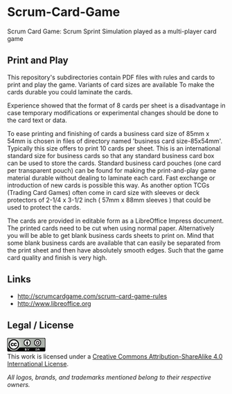 # Scrum-Card-Game

Scrum Card Game: Scrum Sprint Simulation played as a multi-player card game

## Print and Play

This repository's subdirectories contain PDF files with rules and
cards to print and play the game. Variants of card sizes are available
To make the cards durable you could laminate the cards.

Experience showed that the format of 8 cards per sheet is a
disadvantage in case temporary modifications or experimental
changes should be done to the card text or data.

To ease printing and finishing of cards a business card size of
85mm x 54mm is chosen in files of directory named
'business card size-85x54mm'. Typically this size offers to print
10 cards per sheet. This is an international standard size for
business cards so that any standard business card box can be used
to store the cards. Standard business card pouches (one card per
transparent pouch) can be found for making the print-and-play game
material durable without dealing to laminate each card. Fast
exchange or introduction of new cards is possible this way.
As another option TCGs (Trading Card Games) often come in card
size with sleeves or deck protectors of 2-1/4 x 3-1/2 inch
( 57mm x 88mm sleeves ) that could be used to protect the cards.

The cards are provided in editable form as a LibreOffice Impress
document. The printed cards need to be cut when using normal paper.
Alternatively you will be able to get blank business cards sheets to
print on. Mind that some blank business cards are available that
can easily be separated from the print sheet and then have absolutely
smooth edges. Such that the game card quality and finish is very
high.

## Links

* http://scrumcardgame.com/scrum-card-game-rules
* http://www.libreoffice.org

## Legal / License

<a rel='license' href='http://creativecommons.org/licenses/by-sa/4.0'><img alt='Creative Commons License' style='border-width:0' src='res/cc_by_sa-88x31.png' /></a><br />This work is licensed under a <a rel='license' href='http://creativecommons.org/licenses/by-sa/4.0'>Creative Commons Attribution-ShareAlike 4.0 International License</a>.

_All logos, brands, and trademarks mentioned belong to their respective owners._

